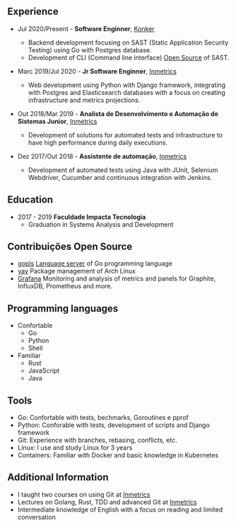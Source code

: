 ## Experience

- Jul 2020/Present - **Software Enginner**, [Konker](http://www.konkerlabs.com/)
  - Backend development focusing on SAST (Static Application Security Testing) using Go with Postgres database.
  - Development of CLI (Command line interface) [Open Source](https://github.com/insidersec/insider) of SAST.

- Marc 2019/Jul 2020 - **Jr Software Enginner**, [Inmetrics](https://inmetrics.com.br/)
  - Web development using Python with Django framework, integrating with Postgres and Elasticsearch databases with a focus on creating infrastructure and metrics projections.

- Out 2018/Mar 2019 - **Analista de Desenvolvimento e Automação de Sistemas Junior**, [Inmetrics](https://inmetrics.com.br/)
  - Development of solutions for automated tests and infrastructure to have high performance during daily executions.

- Dez 2017/Out 2018 - **Assistente de automação**, [Inmetrics](https://inmetrics.com.br/)
  - Development of automated tests using Java with JUnit, Selenium Webdriver, Cucumber and continuous integration with Jenkins.

## Education
- 2017 - 2019 **Faculdade Impacta Tecnologia**
  - Graduation in Systems Analysis and Development

## Contribuições Open Source
- [gopls](https://github.com/golang/tools/commits?author=msAlcantara) [Language server](https://langserver.org/) of Go programming language
- [yay](https://github.com/Jguer/yay/commits?author=msAlcantara) Package management of Arch Linux
- [Grafana](https://github.com/grafana/grafana/commits?author=msAlcantara) Monitoring and analysis of metrics and panels for Graphite, InfluxDB, Prometheus and more.


## Programming languages
- Confortable
  - Go
  - Python
  - Shell
- Familiar
  - Rust
  - JavaScript
  - Java

## Tools
 - Go: Confortable with tests, bechmarks, Goroutines e pprof
 - Python: Conforable with tests, development of scripts and Django framework 
 - Git: Experience with branches, rebasing, conflicts, etc.
 - Linux: I use and study Linux for 3 years
 - Containers: Familiar with Docker and basic knowledge in Kubernetes

## Additional Information
- I taught two courses on using Git at [Inmetrics](https://inmetrics.com.br/)
- Lectures on Golang, Rust, TDD and advanced Git at [Inmetrics](https://inmetrics.com.br/)
- Intermediate knowledge of English with a focus on reading and limited conversation
